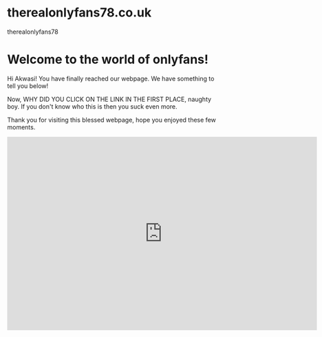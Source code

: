 # therealonlyfans78.co.uk
therealonlyfans78
<!DOCTYPE html>
<html>
<body>
<h1>Welcome to the world of onlyfans!</h1>

<p>Hi Akwasi! You have finally reached our webpage. We have something to tell you below!

Now, WHY DID YOU CLICK ON THE LINK IN THE FIRST PLACE, naughty boy. 
If you don't know who this is then you suck even more.

Thank you for visiting this blessed webpage, hope you enjoyed these few moments.</p>

<embed style="width:720px; height:450px;" src="https://www.youtube.com/embed/9ypJpT1OkWw" ></embed>


</body>
</html>
